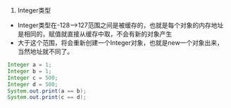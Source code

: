 
1. Integer类型

* Integer类型在-128-->127范围之间是被缓存的，也就是每个对象的内存地址是相同的，赋值就直接从缓存中取，不会有新的对象产生
* 大于这个范围，将会重新创建一个Integer对象，也就是new一个对象出来，当然地址就不同了。

```java
Integer a = 1;
Integer b = 1;
Integer c = 500;
Integer d = 500;
System.out.print(a == b);
System.out.print(c == d);
```